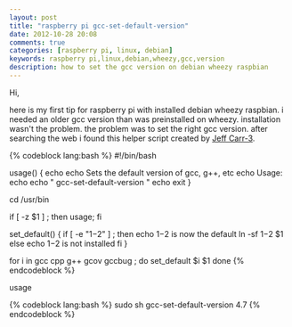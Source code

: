 ```yaml
---
layout: post
title: "raspberry pi gcc-set-default-version"
date: 2012-10-28 20:08
comments: true
categories: [raspberry pi, linux, debian]
keywords: raspberry pi,linux,debian,wheezy,gcc,version
description: how to set the gcc version on debian wheezy raspbian
---
```


Hi,

here is my first tip for raspberry pi with installed debian wheezy raspbian.
i needed an older gcc version than was preinstalled on wheezy.
installation wasn't the problem. the problem was to set the right gcc version.
after searching the web i found this helper script created by [Jeff Carr-3](http://debian.2.n7.nabble.com/template/NamlServlet.jtp?macro=user_nodes&user=100722).

{% codeblock lang:bash %}
#!/bin/bash 

usage() { 
        echo 
        echo Sets the default version of gcc, g++, etc 
        echo Usage: 
        echo 
        echo "    gcc-set-default-version <VERSION>" 
        echo 
        exit 
} 

cd /usr/bin 

if [ -z $1 ] ; then 
        usage; 
fi 

set_default() { 
        if [ -e "$1-$2" ] ; then 
                echo $1-$2 is now the default 
                ln -sf $1-$2 $1 
        else 
                echo $1-$2 is not installed 
        fi 
} 

for i in gcc cpp g++ gcov gccbug ; do 
        set_default $i $1 
done
{% endcodeblock %}

usage

{% codeblock lang:bash %}
sudo sh gcc-set-default-version 4.7
{% endcodeblock %}